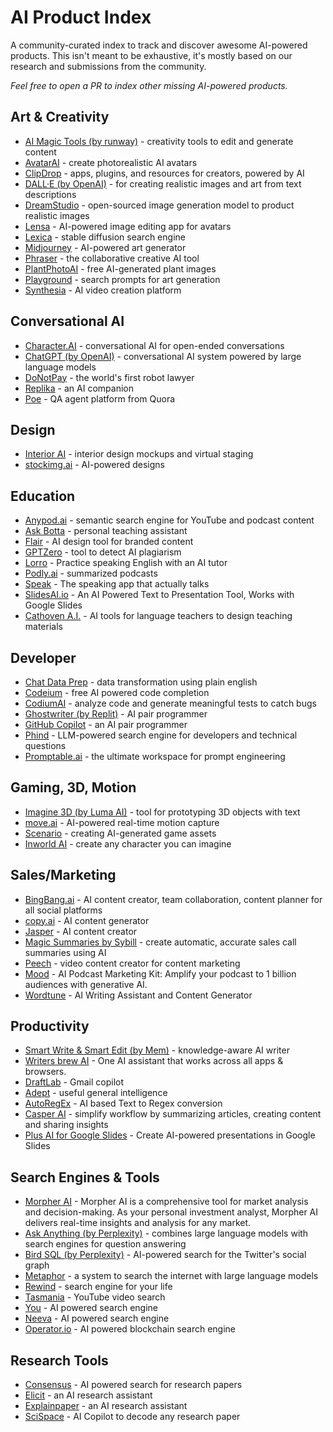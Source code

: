 # AI Product Index
A community-curated index to track and discover awesome AI-powered products. This isn't meant to be exhaustive, it's mostly based on our research and submissions from the community.

*Feel free to open a PR to index other missing AI-powered products.*

## Art & Creativity

- [AI Magic Tools (by runway)](https://runwayml.com/ai-magic-tools/) - creativity tools to edit and generate content
- [AvatarAI](https://avatarai.me/) - create photorealistic AI avatars
- [ClipDrop](https://clipdrop.co/) - apps, plugins, and resources for creators, powered by AI
- [DALL·E (by OpenAI)](https://openai.com/dall-e-2/) - for creating realistic images and art from text descriptions
- [DreamStudio](https://stability.ai/) - open-sourced image generation model to product realistic images
- [Lensa](https://prisma-ai.com/lensa) - AI-powered image editing app for avatars
- [Lexica](https://lexica.art/) - stable diffusion search engine
- [Midjourney](https://www.midjourney.com/app/) - AI-powered art generator
- [Phraser](https://phraser.tech) - the collaborative creative AI tool
- [PlantPhotoAI](https://www.plantphotoai.com/) - free AI-generated plant images
- [Playground](https://playgroundai.com/) - search prompts for art generation
- [Synthesia](https://www.synthesia.io/) - AI video creation platform

## Conversational AI

- [Character.AI](https://beta.character.ai/) - conversational AI for open-ended conversations
- [ChatGPT (by OpenAI)](https://chat.openai.com/) - conversational AI system powered by large language models
- [DoNotPay](https://donotpay.com/) - the world's first robot lawyer
- [Replika](https://replika.ai/) - an AI companion
- [Poe](https://poe.com/) - QA agent platform from Quora

## Design

- [Interior AI](https://interiorai.com/) - interior design mockups and virtual staging
- [stockimg.ai](https://stockimg.ai/) - AI-powered designs

## Education

- [Anypod.ai](https://www.anypod.ai/) - semantic search engine for YouTube and podcast content
- [Ask Botta](https://askbotta.com/) - personal teaching assistant
- [Flair](https://withflair.ai/) - AI design tool for branded content
- [GPTZero](https://gptzero.me/) - tool to detect AI plagiarism
- [Lorro](https://lorro.io/) - Practice speaking English with an AI tutor
- [Podly.ai](https://podly.ai/) - summarized podcasts
- [Speak](https://www.speak.com/) - The speaking app that actually talks
- [SlidesAI.io](https://slidesai.io) - An AI Powered Text to Presentation Tool, Works with Google Slides
- [Cathoven A.I.](https://www.cathoven.com) - AI tools for language teachers to design teaching materials

## Developer

- [Chat Data Prep](https://www.akkio.com/chat-data-prep) - data transformation using plain english
- [Codeium](https://www.codeium.com/) - free AI powered code completion
- [CodiumAI](https://www.codium.ai/) - analyze code and generate meaningful tests to catch bugs
- [Ghostwriter (by Replit)](https://replit.com/site/ghostwriter) - AI pair programmer
- [GitHub Copilot](https://github.com/features/copilot) - an AI pair programmer
- [Phind](https://phind.com/) - LLM-powered search engine for developers and technical questions
- [Promptable.ai](https://promptable.ai/) - the ultimate workspace for prompt engineering

## Gaming, 3D, Motion

- [Imagine 3D (by Luma AI)](https://captures.lumalabs.ai/imagine) - tool for prototyping 3D objects with text
- [move.ai](https://www.move.ai/) - AI-powered real-time motion capture
- [Scenario](https://www.scenario.gg/) - creating AI-generated game assets
- [Inworld AI](https://inworld.ai/) - create any character you can imagine

## Sales/Marketing

- [BingBang.ai](https://www.bingbang.ai/) - AI content creator, team collaboration, content planner for all social platforms
- [copy.ai](https://www.copy.ai/) - AI content generator
- [Jasper](https://www.jasper.ai/) - AI content creator
- [Magic Summaries by Sybill](https://www.sybill.ai/magic-summary) - create automatic, accurate sales call summaries using AI
- [Peech](https://www.peech-ai.com/) - video content creator for content marketing
- [Mood](https://usemood.us/) - AI Podcast Marketing Kit: Amplify your podcast to 1 billion audiences with generative AI.
- [Wordtune](https://www.wordtune.com/) - AI Writing Assistant and Content Generator


## Productivity
- [Smart Write & Smart Edit (by Mem)](https://get.mem.ai/) - knowledge-aware AI writer
- [Writers brew AI](https://writersbrew.app) - One AI assistant that works across all apps & browsers.
- [DraftLab](https://draftlab.ai/) - Gmail copilot
- [Adept](https://www.adept.ai/) - useful general intelligence
- [AutoRegEx](https://www.autoregex.xyz/) - AI based Text to Regex conversion
- [Casper AI](https://chrome.google.com/webstore/detail/casper-ai/fgfiokgecpkambjildjleljjcihnocel) - simplify workflow by summarizing articles, creating content and sharing insights
- [Plus AI for Google Slides](https://www.plusdocs.com/plus-ai-for-google-slides) - Create AI-powered presentations in Google Slides

## Search Engines & Tools

- [Morpher AI](https://www.morpher.com/ai) - Morpher AI is a comprehensive tool for market analysis and decision-making. As your personal investment analyst, Morpher AI delivers real-time insights and analysis for any market.
- [Ask Anything (by Perplexity)](https://www.perplexity.ai/) - combines large language models with search engines for question answering
- [Bird SQL (by Perplexity)](https://www.perplexity.ai/sql) - AI-powered search for the Twitter's social graph
- [Metaphor](https://metaphor.systems/) - a system to search the internet with large language models
- [Rewind](https://www.rewind.ai/) - search engine for your life
- [Tasmania](https://tasmania.sievedata.com/) - YouTube video search
- [You](https://you.com/apps/discover) - AI powered search engine
- [Neeva](https://neeva.com/) - AI powered search engine
- [Operator.io](https://operator.io) - AI powered blockchain search engine

## Research Tools

- [Consensus](https://consensus.app/) - AI powered search for research papers
- [Elicit](https://elicit.org/) - an AI research assistant
- [Explainpaper](https://www.explainpaper.com/) - an AI research assistant
- [SciSpace](https://typeset.io/) - AI Copilot to decode any research paper
